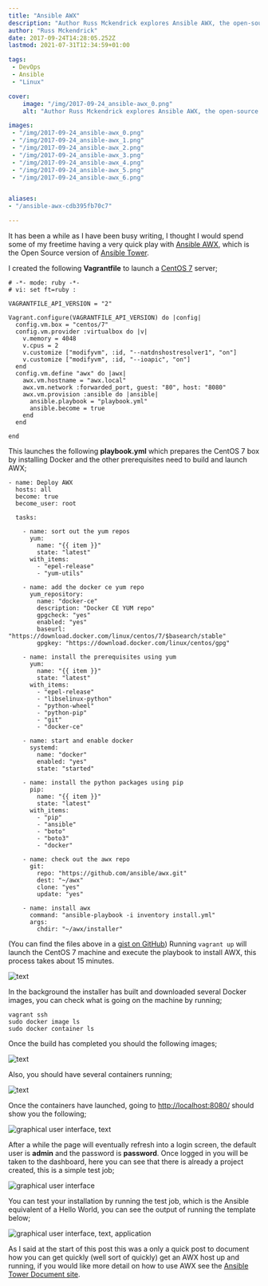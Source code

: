 ```yaml
---
title: "Ansible AWX"
description: "Author Russ Mckendrick explores Ansible AWX, the open-source version of Ansible Tower. Follow his guide to quickly set up AWX with CentOS 7 using Vagrant."
author: "Russ Mckendrick"
date: 2017-09-24T14:28:05.252Z
lastmod: 2021-07-31T12:34:59+01:00

tags:
 - DevOps
 - Ansible
 - "Linux"

cover:
    image: "/img/2017-09-24_ansible-awx_0.png" 
    alt: "Author Russ Mckendrick explores Ansible AWX, the open-source version of Ansible Tower. Follow his guide to quickly set up AWX with CentOS 7 using Vagrant."

images:
 - "/img/2017-09-24_ansible-awx_0.png"
 - "/img/2017-09-24_ansible-awx_1.png"
 - "/img/2017-09-24_ansible-awx_2.png"
 - "/img/2017-09-24_ansible-awx_3.png"
 - "/img/2017-09-24_ansible-awx_4.png"
 - "/img/2017-09-24_ansible-awx_5.png"
 - "/img/2017-09-24_ansible-awx_6.png"


aliases:
- "/ansible-awx-cdb395fb70c7"

---
```


It has been a while as I have been busy writing, I thought I would spend some of my freetime having a very quick play with [Ansible AWX](http://www.eweek.com/enterprise-apps/red-hat-launches-open-source-ansible-tower-awx-automation-project), which is the Open Source version of [Ansible Tower](https://www.ansible.com/tower/).

I created the following **Vagrantfile** to launch a [CentOS 7](https://www.centos.org/) server;

```
# -*- mode: ruby -*-
# vi: set ft=ruby :

VAGRANTFILE_API_VERSION = "2"

Vagrant.configure(VAGRANTFILE_API_VERSION) do |config|
  config.vm.box = "centos/7"
  config.vm.provider :virtualbox do |v|
    v.memory = 4048
    v.cpus = 2
    v.customize ["modifyvm", :id, "--natdnshostresolver1", "on"]
    v.customize ["modifyvm", :id, "--ioapic", "on"]
  end
  config.vm.define "awx" do |awx|
    awx.vm.hostname = "awx.local"
    awx.vm.network :forwarded_port, guest: "80", host: "8080"
    awx.vm.provision :ansible do |ansible|
      ansible.playbook = "playbook.yml"
      ansible.become = true
    end
  end

end
```

This launches the following **playbook.yml** which prepares the CentOS 7 box by installing Docker and the other prerequisites need to build and launch AWX;

```
- name: Deploy AWX
  hosts: all
  become: true
  become_user: root

  tasks:

    - name: sort out the yum repos
      yum:
        name: "{{ item }}"
        state: "latest"
      with_items:
        - "epel-release"
        - "yum-utils"

    - name: add the docker ce yum repo
      yum_repository:
        name: "docker-ce"
        description: "Docker CE YUM repo"
        gpgcheck: "yes"
        enabled: "yes"
        baseurl: "https://download.docker.com/linux/centos/7/$basearch/stable"
        gpgkey: "https://download.docker.com/linux/centos/gpg"

    - name: install the prerequisites using yum
      yum:
        name: "{{ item }}"
        state: "latest"
      with_items:
        - "epel-release"
        - "libselinux-python"
        - "python-wheel"
        - "python-pip"
        - "git"
        - "docker-ce"

    - name: start and enable docker
      systemd:
        name: "docker"
        enabled: "yes"
        state: "started"

    - name: install the python packages using pip
      pip:
        name: "{{ item }}"
        state: "latest"
      with_items:
        - "pip"
        - "ansible"
        - "boto"
        - "boto3"
        - "docker"

    - name: check out the awx repo
      git:
        repo: "https://github.com/ansible/awx.git"
        dest: "~/awx"
        clone: "yes"
        update: "yes"

    - name: install awx
      command: "ansible-playbook -i inventory install.yml"
      args:
        chdir: "~/awx/installer"
```

(You can find the files above in a [gist on GitHub](https://gist.github.com/russmckendrick/36d3f131cae273e6c85060a8d172a195)) Running `vagrant up` will launch the CentOS 7 machine and execute the playbook to install AWX, this process takes about 15 minutes.

![text](/img/2017-09-24_ansible-awx_1.png)

In the background the installer has built and downloaded several Docker images, you can check what is going on the machine by running;

```
vagrant ssh
sudo docker image ls
sudo docker container ls
```

Once the build has completed you should the following images;

![text](/img/2017-09-24_ansible-awx_2.png)

Also, you should have several containers running;

![text](/img/2017-09-24_ansible-awx_3.png)

Once the containers have launched, going to [http://localhost:8080/](http://localhost:8080/) should show you the following;

![graphical user interface, text](/img/2017-09-24_ansible-awx_4.png)

After a while the page will eventually refresh into a login screen, the default user is **admin** and the password is **password**. Once logged in you will be taken to the dashboard, here you can see that there is already a project created, this is a simple test job;

![graphical user interface](/img/2017-09-24_ansible-awx_5.png)

You can test your installation by running the test job, which is the Ansible equivalent of a Hello World, you can see the output of running the template below;

![graphical user interface, text, application](/img/2017-09-24_ansible-awx_6.png)

As I said at the start of this post this was a only a quick post to document how you can get quickly (well sort of quickly) get an AWX host up and running, if you would like more detail on how to use AWX see the [Ansible Tower Document site](http://docs.ansible.com/ansible-tower/index.html).